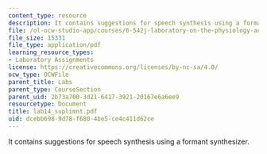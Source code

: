 ```yaml
---
content_type: resource
description: It contains suggestions for speech synthesis using a formant synthesizer.
file: /ol-ocw-studio-app/courses/6-542j-laboratory-on-the-physiology-acoustics-and-perception-of-speech-fall-2005/dcebb6989d78f6804be5ce4c411d62ce_lab14_suplimnt.pdf
file_size: 15331
file_type: application/pdf
learning_resource_types:
- Laboratory Assignments
license: https://creativecommons.org/licenses/by-nc-sa/4.0/
ocw_type: OCWFile
parent_title: Labs
parent_type: CourseSection
parent_uid: 2b73a700-3d21-6417-3921-20167e6a6ee9
resourcetype: Document
title: lab14_suplimnt.pdf
uid: dcebb698-9d78-f680-4be5-ce4c411d62ce
---
```

It contains suggestions for speech synthesis using a formant synthesizer.